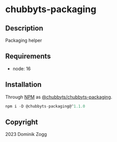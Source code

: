 # chubbyts-packaging

## Description

Packaging helper

## Requirements

 * node: 16

## Installation

Through [NPM](https://www.npmjs.com) as [@chubbyts/chubbyts-packaging][1].

```ts
npm i -D @chubbyts-packaging@^1.1.0
```

## Copyright

2023 Dominik Zogg

[1]: https://www.npmjs.com/package/@chubbyts/chubbyts-packaging
